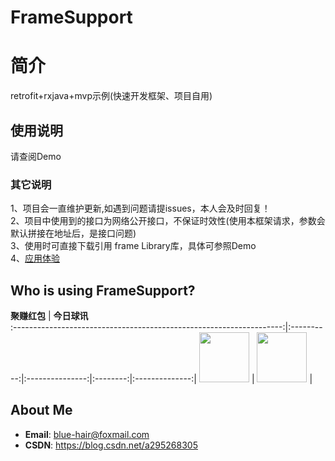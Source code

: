 # FrameSupport  
# 简介  
retrofit+rxjava+mvp示例(快速开发框架、项目自用)  
## 使用说明  
请查阅Demo  
### 其它说明  
1、项目会一直维护更新,如遇到问题请提issues，本人会及时回复！  
2、项目中使用到的接口为网络公开接口，不保证时效性(使用本框架请求，参数会默认拼接在地址后，是接口问题)  
3、使用时可直接下载引用 frame Library库，具体可参照Demo  
4、[应用体验](https://github.com/OneGreenHand/FrameSupport/blob/master/%E5%AE%89%E8%A3%85%E5%8C%85/app-release_AA000.apk)  

## Who is using FrameSupport?  

**聚赚红包** | **今日球讯**  
:-------------------------------------------------------------------:|:----------:|:---------------:|:--------:|:--------------:|
[<img src="https://pp.myapp.com/ma_icon/0/icon_53800104_1563159294/96" width="80" height="80">](https://sj.qq.com/myapp/detail.htm?apkName=com.mcht.redpacket) | [<img src="https://appicon.pgyer.com/image/view/app_icons/c7b0d372a512d43cc4e19aafc4b4ab7d/120" width="80" height="80">](https://ffcwap.com/upload/biapp/) |
## About Me  
* **Email**: <blue-hair@foxmail.com>
* **CSDN**: <https://blog.csdn.net/a295268305>